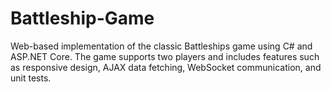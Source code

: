 # Battleship-Game
Web-based implementation of the classic Battleships game using C# and ASP.NET Core. The game supports two players and includes features such as responsive design, AJAX data fetching, WebSocket communication, and unit tests.
